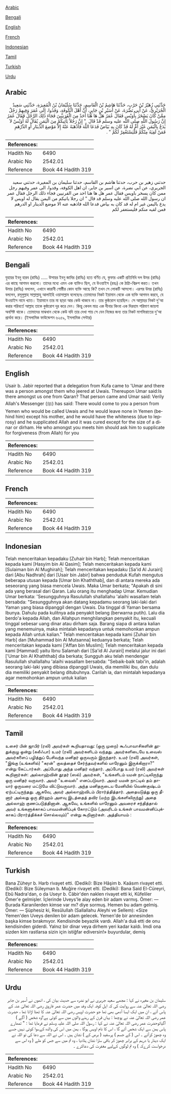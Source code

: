 [Arabic](#arabic)

[Bengali](#bengali)

[English](#english)

[French](#french)

[Indonesian](#indonesian)

[Tamil](#tamil)

[Turkish](#turkish)

[Urdu](#urdu)

## Arabic


<div dir="rtl" lang="ar" style={{fontSize:'larger',backgroundColor:'#f8f9fa',padding:20}}>
حَدَّثَنِي زُهَيْرُ بْنُ حَرْبٍ، حَدَّثَنَا هَاشِمُ بْنُ الْقَاسِمِ، حَدَّثَنَا سُلَيْمَانُ بْنُ الْمُغِيرَةِ، حَدَّثَنِي سَعِيدٌ الْجُرَيْرِيُّ، عَنْ أَبِي نَضْرَةَ، عَنْ أُسَيْرِ بْنِ جَابِرٍ، أَنَّ أَهْلَ الْكُوفَةِ، وَفَدُوا، إِلَى عُمَرَ وَفِيهِمْ رَجُلٌ مِمَّنْ كَانَ يَسْخَرُ بِأُوَيْسٍ فَقَالَ عُمَرُ هَلْ هَا هُنَا أَحَدٌ مِنَ الْقَرَنِيِّينَ فَجَاءَ ذَلِكَ الرَّجُلُ فَقَالَ عُمَرُ إِنَّ رَسُولَ اللَّهِ صلى الله عليه وسلم قَدْ قَالَ ‏ "‏ إِنَّ رَجُلاً يَأْتِيكُمْ مِنَ الْيَمَنِ يُقَالُ لَهُ أُوَيْسٌ لاَ يَدَعُ بِالْيَمَنِ غَيْرَ أُمٍّ لَهُ قَدْ كَانَ بِهِ بَيَاضٌ فَدَعَا اللَّهَ فَأَذْهَبَهُ عَنْهُ إِلاَّ مَوْضِعَ الدِّينَارِ أَوِ الدِّرْهَمِ فَمَنْ لَقِيَهُ مِنْكُمْ فَلْيَسْتَغْفِرْ لَكُمْ ‏"‏ ‏.‏
</div>
<div style={{backgroundColor:'#f8f9fa',padding:20, marginBottom: 10}}><table> <thead> <tr> <th>References:</th> <th></th> </tr> </thead> <tbody><tr><td>Hadith No</td><td>6490</td></tr><tr><td>Arabic No</td><td>2542.01</td></tr><tr><td>Reference</td><td>Book 44 Hadith 319</td></tr></tbody></table></div>


<div dir="rtl" lang="ar" style={{fontSize:'larger',backgroundColor:'#f8f9fa',padding:20}}>
حدثني زهير بن حرب، حدثنا هاشم بن القاسم، حدثنا سليمان بن المغيرة، حدثني سعيد الجريري، عن ابي نضرة، عن اسير بن جابر، ان اهل الكوفة، وفدوا، الى عمر وفيهم رجل ممن كان يسخر باويس فقال عمر هل ها هنا احد من القرنيين فجاء ذلك الرجل فقال عمر ان رسول الله صلى الله عليه وسلم قد قال " ان رجلا ياتيكم من اليمن يقال له اويس لا يدع باليمن غير ام له قد كان به بياض فدعا الله فاذهبه عنه الا موضع الدينار او الدرهم فمن لقيه منكم فليستغفر لكم
</div>
<div style={{backgroundColor:'#f8f9fa',padding:20, marginBottom: 10}}><table> <thead> <tr> <th>References:</th> <th></th> </tr> </thead> <tbody><tr><td>Hadith No</td><td>6490</td></tr><tr><td>Arabic No</td><td>2542.01</td></tr><tr><td>Reference</td><td>Book 44 Hadith 319</td></tr></tbody></table></div>

## Bengali


<div dir="ltr" lang="bn" style={{fontSize:'larger',backgroundColor:'#f8f9fa',padding:20}}>
যুহায়র ইবনু হারব (রাযিঃ) ..... উসায়র ইবনু জাবির (রাযিঃ) হতে বর্ণিত যে, কুফার একটি প্রতিনিধি দল উমর (রাযিঃ) এর কাছে আগমন করলো। তাদের মধ্যে এমন এক ব্যক্তিও ছিল, যে উওয়াইস (রহঃ) কে ঠাট্টা-বিদ্রুপ করত। তখন উমার (রাযিঃ) বললেন, এখানে কারানী গোষ্ঠীর কোন ব্যক্তি আছে কি? তখন সে লোকটি আসলো। এরপর উমর (রাযিঃ) বললেন, রসূলুল্লাহ সাল্লাল্লাহু আলাইহি ওয়াসাল্লাম বলেছেনঃ তোমাদের নিকট ইয়ামান থেকে এক ব্যক্তি আগমন করবে, যে উওয়াইস নামে খ্যাত। ইয়ামানে তার মা ছাড়া আর কেউ থাকবে না। তার কুষ্ঠরোগ হয়েছিল। সে আল্লাহর নিকট দু'আ করার পরিবর্তে আল্লাহ তাকে কুষ্ঠরোগ দূর করে দেন। কিন্তু কেবল মাত্র এক দীনার কিংবা এক দিরহাম পরিমাণ জায়গা অবশিষ্ট থাকে। তোমাদের মাঝখান থেকে কেউ যদি তার দেখা পায় সে যেন নিজের জন্য তার নিকট মাগফিরাতের দু'আ প্রার্থনা করে। (ইসলামিক ফাউন্ডেশন ৬২৫৯, ইসলামিক সেন্টার)
</div>
<div style={{backgroundColor:'#f8f9fa',padding:20, marginBottom: 10}}><table> <thead> <tr> <th>References:</th> <th></th> </tr> </thead> <tbody><tr><td>Hadith No</td><td>6490</td></tr><tr><td>Arabic No</td><td>2542.01</td></tr><tr><td>Reference</td><td>Book 44 Hadith 319</td></tr></tbody></table></div>

## English


<div dir="ltr" lang="en" style={{fontSize:'larger',backgroundColor:'#f8f9fa',padding:20}}>
Usair b. Jabir reported that a delegation from Kufa came to 'Umar and there was a person amongst them who jeered at Uwais. Thereupon Umar said:Is there amongst us one from Qaran? That person came and Umar said: Verily Allah's Messenger (ﷺ) has said: There would come to you a person from Yemen who would be called Uwais and he would leave none in Yemen (behind him) except his mother, and he would have the whiteness (due to leprosy) and he supplicated Allah and it was cured except for the size of a dinar or dirham. He who amongst you meets him should ask him to supplicate for forgiveness (from Allah) for you
</div>
<div style={{backgroundColor:'#f8f9fa',padding:20, marginBottom: 10}}><table> <thead> <tr> <th>References:</th> <th></th> </tr> </thead> <tbody><tr><td>Hadith No</td><td>6490</td></tr><tr><td>Arabic No</td><td>2542.01</td></tr><tr><td>Reference</td><td>Book 44 Hadith 319</td></tr></tbody></table></div>

## French


<div dir="ltr" lang="fr" style={{fontSize:'larger',backgroundColor:'#f8f9fa',padding:20}}>

</div>
<div style={{backgroundColor:'#f8f9fa',padding:20, marginBottom: 10}}><table> <thead> <tr> <th>References:</th> <th></th> </tr> </thead> <tbody><tr><td>Hadith No</td><td>6490</td></tr><tr><td>Arabic No</td><td>2542.01</td></tr><tr><td>Reference</td><td>Book 44 Hadith 319</td></tr></tbody></table></div>

## Indonesian


<div dir="ltr" lang="id" style={{fontSize:'larger',backgroundColor:'#f8f9fa',padding:20}}>
Telah menceritakan kepadaku [Zuhair bin Harb]; Telah menceritakan kepada kami [Hasyim bin Al Qasim]; Telah menceritakan kepada kami [Sulaiman bin Al Mughirah]; Telah menceritakan kepadaku [Sa'id Al Jurairi] dari [Abu Nadhrah] dari [Usair bin Jabir] bahwa penduduk Kufah mengutus beberapa utusan kepada [Umar bin Khaththab], dan di antara mereka ada seseorang yang biasa mencela Uwais. Maka Umar berkata; "Apakah di sini ada yang berasal dari Qaran. Lalu orang itu menghadap Umar. Kemudian Umar berkata: 'Sesungguhnya Rasulullah shallallahu 'alaihi wasallam telah bersabda: "Sesungguhnya akan datang kepadamu seorang laki-laki dari Yaman yang biasa dipanggil dengan Uwais. Dia tinggal di Yaman bersama Ibunya. Dahulu pada kulitnya ada penyakit belang (berwarna putih). Lalu dia berdo'a kepada Allah, dan Allahpun menghilangkan penyakit itu, kecuali tinggal sebesar uang dinar atau dirham saja. Barang siapa di antara kalian yang menemuinya, maka mintalah kepadanya untuk memohonkan ampun kepada Allah untuk kalian." Telah menceritakan kepada kami [Zuhair bin Harb] dan [Muhammad bin Al Mutsanna] keduanya berkata; Telah menceritakan kepada kami ['Affan bin Muslim]; Telah menceritakan kepada kami [Hammad] yaitu Ibnu Salamah dari [Sa'id Al Jurairi] melalui jalur ini dari ['Umar bin Al Khaththab] dia berkata; Sungguh aku telah mendengar Rasulullah shallallahu 'alaihi wasallam bersabda: "Sebaik-baik tabi'in, adalah seorang laki-laki yang dibiasa dipanggil Uwais, dia memiliki ibu, dan dulu dia memiliki penyakit belang ditubuhnya. Carilah ia, dan mintalah kepadanya agar memohonkan ampun untuk kalian
</div>
<div style={{backgroundColor:'#f8f9fa',padding:20, marginBottom: 10}}><table> <thead> <tr> <th>References:</th> <th></th> </tr> </thead> <tbody><tr><td>Hadith No</td><td>6490</td></tr><tr><td>Arabic No</td><td>2542.01</td></tr><tr><td>Reference</td><td>Book 44 Hadith 319</td></tr></tbody></table></div>

## Tamil


<div dir="ltr" lang="ta" style={{fontSize:'larger',backgroundColor:'#f8f9fa',padding:20}}>
உசைர் பின் ஜாபிர் (ரலி) அவர்கள் கூறியதாவது: (ஒரு முறை) கூஃபாவாசிகளின் தூதுக்குழு ஒன்று (கலீஃபா) உமர் (ரலி) அவர்களிடம் வந்தது. அவர்களிடையே உவைஸ் அவர்களைப் பழித்துப் பேசிவந்த மனிதர் ஒருவரும் இருந்தார். உமர் (ரலி) அவர்கள், "இங்கு (உங்களில்) "கரன்" குலத்தைச் சேர்ந்தவர்களில் யாரேனும் இருக்கிறாரா?" என்று கேட்டார்கள். அப்போது அந்த மனிதர் வந்தார். அப்போது உமர் (ரலி) அவர்கள் கூறினார்கள்: அல்லாஹ்வின் தூதர் (ஸல்) அவர்கள், "உங்களிடம் யமன் நாட்டிலிருந்து ஒரு மனிதர் வருவார். அவர் "உவைஸ்" எனப்படுவார். அவர் யமன் நாட்டில் தம் தாயார் ஒருவரை மட்டுமே விட்டுவருவார். அந்த மனிதருடைய மேனியில் வெண்குஷ்டம் ஏற்பட்டிருந்தது. ஆகவே, அவர் அல்லாஹ்விடம் பிரார்த்தித்தார். அதையடுத்து ஒரு தீனார் அல்லது ஒரு திர்ஹம் அளவு இடத்தைத் தவிர (மற்ற இடங்களிலிருந்து) அதை அல்லாஹ் குணப்படுத்தினான். ஆகவே, உங்களில் யாரேனும் அவரைச் சந்தித்தால் அவர் உங்களுக்காகப் பாவமன்னிப்புக் கோரட்டும் (அவரிடம் உங்கள் பாவமன்னிப்புக்காகப் பிரார்த்திக்கச் சொல்லவும்)" என்று கூறினார்கள். அத்தியாயம் :
</div>
<div style={{backgroundColor:'#f8f9fa',padding:20, marginBottom: 10}}><table> <thead> <tr> <th>References:</th> <th></th> </tr> </thead> <tbody><tr><td>Hadith No</td><td>6490</td></tr><tr><td>Arabic No</td><td>2542.01</td></tr><tr><td>Reference</td><td>Book 44 Hadith 319</td></tr></tbody></table></div>

## Turkish


<div dir="ltr" lang="tr" style={{fontSize:'larger',backgroundColor:'#f8f9fa',padding:20}}>
Bana Züheyr b. Harb rivayet etti. (Dediki): Bize Hâşim b. Kaâsım rivayet etti. (Dediki): Bize Süleyman b. Muğire rivayet elti. (Dediki): Bana Said El-Cüreyri, Ebû Nadra'dan, o da Useyr b. Câbir'den naklen rivayet etti ki, Kûfeliler Ömer'e gelmişler. İçlerinde Uveys'le alay eden bir adam varmış. Ömer: — Burada Karanilerden kimse var mı? diye sormuş. Hemen bu adam gelmiş. Ömer: — Şüphesiz ki, Resûlullah (Sallallahu Aleyhi ve Sellem): «Size Yemen'den Uveys denilen bir adam gelecek. Yemen'de bir annesinden başka kimse bırakmıyor. Kendisinde beyazlık vardı. Allah'a duâ etti de onu kendisinden giderdi. Yalnız bir dinar veya dirhem yeri kadar kaldı. İmdi ona sizden kim rastlarsa sizin için istiğfar ediversin!» buyurdular, demiş
</div>
<div style={{backgroundColor:'#f8f9fa',padding:20, marginBottom: 10}}><table> <thead> <tr> <th>References:</th> <th></th> </tr> </thead> <tbody><tr><td>Hadith No</td><td>6490</td></tr><tr><td>Arabic No</td><td>2542.01</td></tr><tr><td>Reference</td><td>Book 44 Hadith 319</td></tr></tbody></table></div>

## Urdu


<div dir="rtl" lang="ur" style={{fontSize:'larger',backgroundColor:'#f8f9fa',padding:20}}>
سلیمان بن مغیرہ نے کہا : مجھے سعید جریری نے ابو نضرہ سے حدیث بیان کی ، انھوں نے اُسیر بن جابر رضی اللہ تعالیٰ عنہ سے روایت کی کہ اہل کوفہ ایک وفد میں حضرت عمر فاروق رضی اللہ تعالیٰ عنہ کے پاس آئے ، ان میں ایک ایسا آدمی بھی تھا جو حضرت اویس رضی اللہ تعالیٰ عنہ کا ٹھٹا اڑاتا تھا ، حضرت عمر رضی اللہ تعالیٰ عنہ نے پوچھا : یہاں قرن کے رہنے والوں میں سے کوئی ہے؟وہ شخص ( آگے ) آگیاتوحضرت عمر رضی اللہ تعالیٰ عنہ نے کہا : رسول اللہ صلی اللہ علیہ وسلم نے فرمایا تھا : " تمھارے پاس یمن سے ایک شخص آئے گا ، اس کا نام اویس ہوگا ، یمن میں اس کی والدہ کےسوا کوئی نہیں جسے وہ چھوڑ کرآئے ۔ اس ( کے جسم ) پرسفید ( برص کے ) نشان ہیں ۔ اس نے اللہ سے دعا کی تو اللہ نے ایک دینار یا درہم کے برابر چھوڑ کر باقی سارا نشان ہٹادیا ، وہ تم میں سے جس کو ملے ( وہ اس سے درخواست کرےکہ ) وہ تم لوگوں کےلیے مغفرت کی دعاکرے ۔
</div>
<div style={{backgroundColor:'#f8f9fa',padding:20, marginBottom: 10}}><table> <thead> <tr> <th>References:</th> <th></th> </tr> </thead> <tbody><tr><td>Hadith No</td><td>6490</td></tr><tr><td>Arabic No</td><td>2542.01</td></tr><tr><td>Reference</td><td>Book 44 Hadith 319</td></tr></tbody></table></div>